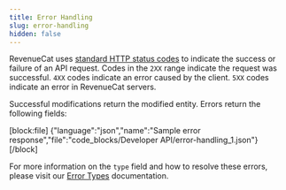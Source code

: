 ```yaml
---
title: Error Handling
slug: error-handling
hidden: false
---
```

RevenueCat uses [standard HTTP status codes](https://rcv2.readme.io/reference/error-codes) to indicate the success or failure of an API request. Codes in the `2XX` range indicate the request was successful. `4XX` codes indicate an error caused by the client. `5XX` codes indicate an error in RevenueCat servers.

Successful modifications return the modified entity. Errors return the following fields:

[block:file]
{"language":"json","name":"Sample error response","file":"code_blocks/Developer API/error-handling_1.json"}
[/block]

For more information on the `type` field and how to resolve these errors, please visit our [Error Types](ref:error-types) documentation.